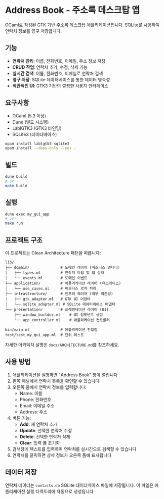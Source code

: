 # Address Book - 주소록 데스크탑 앱

OCaml로 작성된 GTK 기반 주소록 데스크탑 애플리케이션입니다. SQLite를 사용하여 연락처 정보를 영구 저장합니다.

## 기능

- **연락처 관리**: 이름, 전화번호, 이메일, 주소 정보 저장
- **CRUD 작업**: 연락처 추가, 수정, 삭제 기능
- **실시간 검색**: 이름, 전화번호, 이메일로 연락처 검색
- **영구 저장**: SQLite 데이터베이스를 통한 데이터 영속성
- **직관적인 UI**: GTK3 기반의 깔끔한 사용자 인터페이스

## 요구사항

- OCaml (5.3 이상)
- Dune (빌드 시스템)
- LablGTK3 (GTK3 바인딩)
- SQLite3 (데이터베이스)

```bash
opam install lablgtk3 sqlite3
opam install --deps-only --yes .
```

## 빌드

```bash
dune build
# or
make build
```

## 실행

```bash
dune exec my_gui_app
# or
make run
```

## 프로젝트 구조

이 프로젝트는 Clean Architecture 패턴을 따릅니다:

```
lib/
├── domain/              # 도메인 레이어 (비즈니스 엔티티)
│   ├── types.ml         # 연락처 타입 및 앱 상태
│   └── events.ml        # 도메인 이벤트
├── application/         # 애플리케이션 레이어 (유스케이스)
│   └── use_cases.ml     # 비즈니스 로직 처리
├── infrastructure/      # 인프라 레이어 (외부 의존성)
│   ├── gtk_adapter.ml   # GTK UI 어댑터
│   └── sqlite_adapter.ml # SQLite 데이터베이스 어댑터
└── presentation/        # 프레젠테이션 레이어 (UI)
    ├── window_builder.ml    # UI 컴포넌트 생성
    └── app_controller.ml    # 애플리케이션 컨트롤러

bin/main.ml              # 애플리케이션 진입점
test/test_my_gui_app.ml  # 단위 테스트
```

자세한 아키텍처 설명은 `docs/ARCHITECTURE.md`를 참조하세요.

## 사용 방법

1. 애플리케이션을 실행하면 "Address Book" 창이 열립니다
2. 왼쪽 패널에서 연락처 목록을 확인할 수 있습니다
3. 오른쪽 폼에서 연락처 정보를 입력합니다:
   - Name: 이름
   - Phone: 전화번호
   - Email: 이메일 주소
   - Address: 주소
4. 버튼 기능:
   - **Add**: 새 연락처 추가
   - **Update**: 선택한 연락처 수정
   - **Delete**: 선택한 연락처 삭제
   - **Clear**: 입력 폼 초기화
5. 검색창에 텍스트를 입력하여 연락처를 실시간으로 검색할 수 있습니다
6. 연락처를 클릭하면 상세 정보가 오른쪽 폼에 표시됩니다

## 데이터 저장

연락처 데이터는 `contacts.db` SQLite 데이터베이스 파일에 저장됩니다. 이 파일은 애플리케이션 실행 디렉토리에 자동으로 생성됩니다
